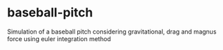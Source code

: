 # baseball-pitch
Simulation of a baseball pitch considering gravitational, drag and magnus force using euler integration method
